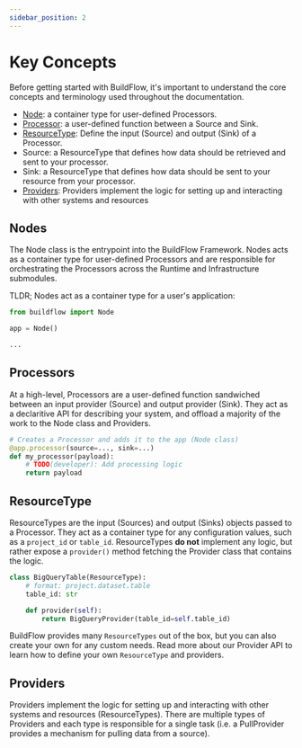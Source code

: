 ```yaml
---
sidebar_position: 2
---
```

# Key Concepts

Before getting started with BuildFlow, it's important to understand the core concepts and terminology used throughout the documentation.

- [Node](#nodes): a container type for user-defined Processors.
- [Processor](#processors): a user-defined function between a Source and Sink.
- [ResourceType](#resourcetype): Define the input (Source) and output (Sink) of a Processor.
- Source: a ResourceType that defines how data should be retrieved and sent to your processor.
- Sink: a ResourceType that defines how data should be sent to your resource from your processor.
- [Providers](#providers): Providers implement the logic for setting up and interacting with other systems and resources


## Nodes

The Node class is the entrypoint into the BuildFlow Framework. Nodes acts as a container type for user-defined Processors and are responsible for orchestrating the Processors across the Runtime and Infrastructure submodules.

TLDR; Nodes act as a container type for a user's application:
```python
from buildflow import Node

app = Node()

...
```

## Processors

At a high-level, Processors are a user-defined function sandwiched between an input provider (Source) and output provider (Sink). They act as a declaritive API for describing your system, and offload a majority of the work to the Node class and Providers.

```python
# Creates a Processor and adds it to the app (Node class)
@app.processor(source=..., sink=...)
def my_processor(payload):
    # TODO(developer): Add processing logic
    return payload
```

## ResourceType

ResourceTypes are the input (Sources) and output (Sinks) objects passed to a Processor. They act as a container type for any configuration values, such as a `project_id` or `table_id`. ResourceTypes **do not** implement any logic, but rather expose a `provider()` method fetching the Provider class that contains the logic.

```python
class BigQueryTable(ResourceType):
    # format: project.dataset.table
    table_id: str

    def provider(self):
        return BigQueryProvider(table_id=self.table_id)
```

BuildFlow provides many `ResourceTypes` out of the box, but you can also create your own for any custom needs. Read more about our Provider API to learn how to define your own `ResourceType` and providers.

## Providers

Providers implement the logic for setting up and interacting with other systems and resources (ResourceTypes). There are multiple types of Providers and each type is responsible for a single task (i.e. a PullProvider provides a mechanism for pulling data from a source).
